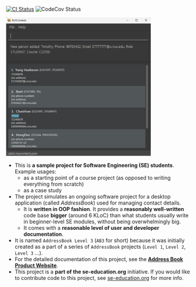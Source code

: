 [![CI Status](https://github.com/AY2324S2-CS2103T-T11-2/tp/workflows/Java%20CI/badge.svg)](https://github.com/AY2324S2-CS2103T-T11-2/tp/actions)
![CodeCov Status](https://codecov.io/gh/AY2324S2-CS2103T-T11-2/tp/branch/master/graph/badge.svg)

![Ui](docs/images/Ui.png)

* This is **a sample project for Software Engineering (SE) students**.<br>
  Example usages:
  * as a starting point of a course project (as opposed to writing everything from scratch)
  * as a case study
* The project simulates an ongoing software project for a desktop application (called _AddressBook_) used for managing contact details.
  * It is **written in OOP fashion**. It provides a **reasonably well-written** code base **bigger** (around 6 KLoC) than what students usually write in beginner-level SE modules, without being overwhelmingly big.
  * It comes with a **reasonable level of user and developer documentation**.
* It is named `AddressBook Level 3` (`AB3` for short) because it was initially created as a part of a series of `AddressBook` projects (`Level 1`, `Level 2`, `Level 3` ...).
* For the detailed documentation of this project, see the **[Address Book Product Website](https://se-education.org/addressbook-level3)**.
* This project is a **part of the se-education.org** initiative. If you would like to contribute code to this project, see [se-education.org](https://se-education.org#https://se-education.org/#contributing) for more info.
